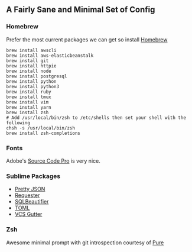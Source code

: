 ##  A Fairly Sane and Minimal Set of Config

### Homebrew
Prefer the most current packages we can get so install [Homebrew](http://brew.sh)

``` Shell
brew install awscli
brew install aws-elasticbeanstalk
brew install git
brew install httpie
brew install node
brew install postgresql
brew install python
brew install python3
brew install ruby
brew install tmux
brew install vim
brew install yarn
brew install zsh
# Add /usr/local/bin/zsh to /etc/shells then set your shell with the following
chsh -s /usr/local/bin/zsh
brew install zsh-completions
```

### Fonts
Adobe's [Source Code Pro](https://github.com/adobe-fonts/source-code-pro) is very nice.

### Sublime Packages
- [Pretty JSON](https://packagecontrol.io/packages/Pretty%20JSON)
- [Requester](https://packagecontrol.io/packages/Requester)
- [SQLBeautifier](https://packagecontrol.io/packages/SqlBeautifier)
- [TOML](https://packagecontrol.io/packages/TOML)
- [VCS Gutter](https://packagecontrol.io/packages/VCS%20Gutter)

### Zsh
Awesome minimal prompt with git introspection courtesy of [Pure](https://github.com/sindresorhus/pure)
